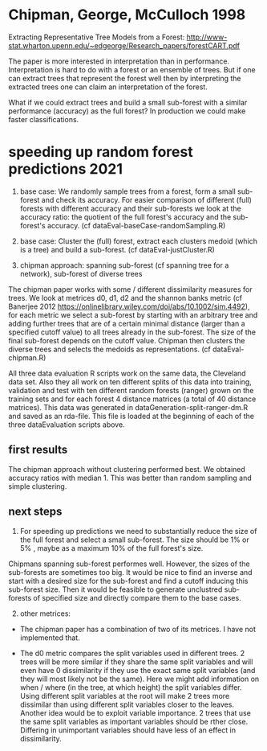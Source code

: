 # Chipman, George, McCulloch 1998

Extracting Representative Tree Models from a Forest: http://www-stat.wharton.upenn.edu/~edgeorge/Research_papers/forestCART.pdf

The paper is more interested in interpretation than in performance. Interpretation is hard to do with a forest or an ensemble of trees. 
But if one can extract trees that represent the forest well then by interpreting the extracted trees one can claim an interpretation of the forest.

What if we could extract trees and build a small sub-forest with a similar performance (accuracy) as the full forest? In production we could make faster classifications.

# speeding up random forest predictions 2021

1) base case: We randomly sample trees from a forest, form a small sub-forest and check its accuracy. For easier comparison of different (full) forests with different accuracy and their sub-forests we look at the accuracy ratio: the quotient of the full forest's accuracy and the sub-forest's accuracy. (cf dataEval-baseCase-randomSampling.R)

2) base case: Cluster the (full) forest, extract each clusters medoid (which is a tree) and build a sub-forest. (cf dataEval-justCluster.R)

3) chipman approach: spanning sub-forest (cf spanning tree for a network), sub-forest of diverse trees

The chipman paper works with some / different dissimilarity measures for trees. We look at metrices d0, d1, d2 and the shannon banks metric (cf Banerjee 2012 https://onlinelibrary.wiley.com/doi/abs/10.1002/sim.4492), for each metric we select a sub-forest by starting with an arbitrary tree and adding further trees that are of a certain minimal distance (larger than a specified cutoff value) to all trees already in the sub-forest. The size of the final sub-forest depends on the cutoff value. Chipman then clusters the diverse trees and selects the medoids as representations. (cf dataEval-chipman.R)

All three data evaluation R scripts work on the same data, the Cleveland data set. Also they all work on ten different splits of this data into training, validation and test with ten different random forests (ranger) grown on the training sets and for each forest 4 distance matrices (a total of 40 distance matrices). This data was generated in dataGeneration-split-ranger-dm.R and saved as an rda-file. This file is loaded at the beginning of each of the three dataEvaluation scripts above.

## first results

The chipman approach without clustering performed best. We obtained accuracy ratios with median 1. This was better than random sampling and simple clustering. 

## next steps

1) For speeding up predictions we need to substantially reduce the size of the full forest and select a small sub-forest. The size should be 1% or 5% , maybe as a maximum 10% of the full forest's size.

Chipmans spanning sub-forest performes well. However, the sizes of the sub-forests are sometimes too big. It would be nice to find an inverse and start with a desired size for the sub-forest and find a cutoff inducing this sub-forest size. Then it would be feasible to generate unclustred sub-forests of specified size and directly compare them to the base cases.

2) other metrices: 
* The chipman paper has a combination of two of its metrices. I have not implemented that. 

* The d0 metric compares the split variables used in different trees. 2 trees will be more similar if they share the same split variables and will even have 0 dissimilarity if they use the exact same split variables (and they will most likely not be the same). Here we might add information on when / where (in the tree, at which height) the split variables differ. Using different split variables at the root will make 2 trees more dissimilar than using different split variables closer to the leaves. Another idea would be to exploit variable importance. 2 trees that use the same split variables as important variables should be rther close. Differing in unimportant variables should have less of an effect in dissimilarity.
